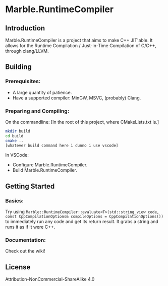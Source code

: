 # Marble.RuntimeCompiler

## Introduction
Marble.RuntimeCompiler is a project that aims to make C++ JIT'able. It allows for the Runtime Compilation / Just-in-Time Compilation of C/C++, through clang/LLVM.

## Building
 ### Prerequisites:
 - A large quantity of patience.
 - Have a supported compiler: MinGW, MSVC, (probably) Clang.
 ### Preparing and Compiling:
 On the commandline:
 \[In the root of this project, where CMakeLists.txt is.\]
 ```bash
 mkdir build
 cd build
 cmake ..
 [whatever build command here i dunno i use vscode]
 ```
 In VSCode:
  - Configure Marble.RuntimeCompiler.
  - Build Marble.RuntimeCompiler.

## Getting Started
 ### Basics:
 Try using ```Marble::RuntimeCompiler::evaluate<T>(std::string_view code, const CppCompilationOptions& compileOptions = CppCompilationOptions())``` to immediately run any code and get its return result. It grabs a string and runs it as if it were C++.
 ### Documentation:
 Check out the wiki!

## License
Attribution-NonCommercial-ShareAlike 4.0
